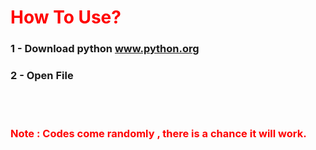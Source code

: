 <font color="red"><h1>How To Use?</h1></font>
<h3>1 - Download python <a href="https://www.python.org">www.python.org</a></h3>
<h3>2 - Open File </h3>
<br>
<br>
<font color="red"><h3>Note : Codes come randomly , there is a chance it will work.</h3></font>
